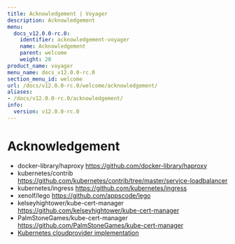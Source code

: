 ```yaml
---
title: Acknowledgement | Voyager
description: Acknowledgement
menu:
  docs_v12.0.0-rc.0:
    identifier: acknowledgement-voyager
    name: Acknowledgement
    parent: welcome
    weight: 20
product_name: voyager
menu_name: docs_v12.0.0-rc.0
section_menu_id: welcome
url: /docs/v12.0.0-rc.0/welcome/acknowledgement/
aliases:
- /docs/v12.0.0-rc.0/acknowledgement/
info:
  version: v12.0.0-rc.0
---
```


# Acknowledgement

 - docker-library/haproxy https://github.com/docker-library/haproxy
 - kubernetes/contrib https://github.com/kubernetes/contrib/tree/master/service-loadbalancer
 - kubernetes/ingress https://github.com/kubernetes/ingress
 - xenolf/lego https://github.com/appscode/lego
 - kelseyhightower/kube-cert-manager https://github.com/kelseyhightower/kube-cert-manager
 - PalmStoneGames/kube-cert-manager https://github.com/PalmStoneGames/kube-cert-manager
 - [Kubernetes cloudprovider implementation](https://github.com/kubernetes/kubernetes/tree/master/pkg/cloudprovider)
